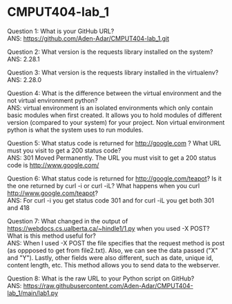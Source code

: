 # CMPUT404-lab_1

Question 1: What is your GitHub URL?
<br />  ANS: https://github.com/Aden-Adar/CMPUT404-lab_1.git

Question 2: What version is the requests library installed on the system?
<br />  ANS: 2.28.1
 
Question 3: What version is the requests library installed in the virtualenv?
<br />  ANS: 2.28.0
  
Question 4: What is the difference between the virtual environment and the not virtual environment python?
<br />  ANS: virtual environment is an isolated environments which only contain basic modules when first created. It allows you to hold modules of different version (compared to your system) for your project. Non virtual environment python is what the system uses to run modules.
 
Question 5: What status code is returned for http://google.com ? What URL must you visit to get a 200 status code?
<br />  ANS: 301 Moved Permanently. The URL you must visit to get a 200 status code is http://www.google.com/

Question 6: What status code is returned for http://google.com/teapot? Is it the one returned by curl -i or curl -iL? What happens when you curl http://www.google.com/teapot?
<br />  ANS: For curl -i you get status code  301 and for curl -iL you get both 301 and 418 

Question 7: What changed in the output of https://webdocs.cs.ualberta.ca/~hindle1/1.py when you used -X POST? What is this method useful for?
<br />  ANS: When I used -X POST the file specifies that the request method is post (as oppposed to get from file2.txt). Also, we can see the data passed ("X" and "Y"). Lastly, other fields were also different, such as date, unique id, content length, etc. This method allows you to send data to the webserver.

Question 8: What is the raw URL to your Python script on GitHub?
<br />  ANS: https://raw.githubusercontent.com/Aden-Adar/CMPUT404-lab_1/main/lab1.py
